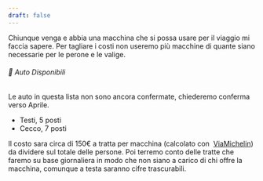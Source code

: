 ```yaml
---
draft: false
---
```

Chiunque venga e abbia una macchina che si possa usare per il viaggio mi faccia sapere. Per tagliare i costi non useremo più macchine di quante siano necessarie per le perone e le valige.
###### 🚙 Auto Disponibili
Le auto in questa lista non sono ancora confermate, chiederemo conferma verso Aprile.
- Testi, 5 posti
- Cecco, 7 posti

Il costo sara circa di 150€ a tratta per macchina (calcolato con  [ViaMichelin](https://www.viamichelin.com/)) da dividere sul totale delle persone. Poi terremo conto delle tratte che faremo su base giornaliera in modo che non siano a carico di chi offre la macchina, comunque a testa saranno cifre trascurabili. 
